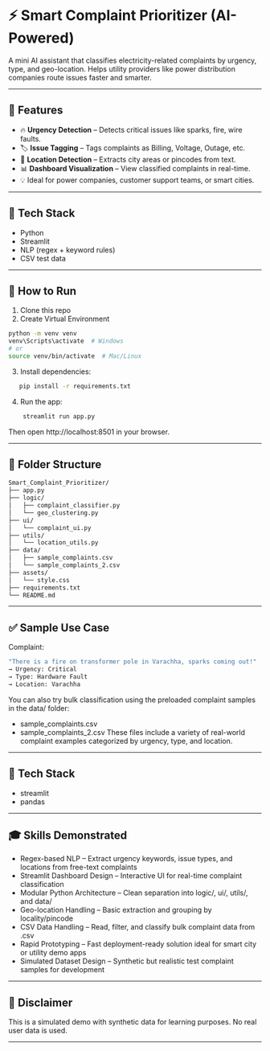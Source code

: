 # ⚡ Smart Complaint Prioritizer (AI-Powered)

A mini AI assistant that classifies electricity-related complaints by urgency, type, and geo-location. Helps utility providers like power distribution companies route issues faster and smarter.

---

## 🎯 Features

- 🔥 **Urgency Detection** – Detects critical issues like sparks, fire, wire faults.
- 🏷️ **Issue Tagging** – Tags complaints as Billing, Voltage, Outage, etc.
- 📍 **Location Detection** – Extracts city areas or pincodes from text.
- 📊 **Dashboard Visualization** – View classified complaints in real-time.
- 💡 Ideal for power companies, customer support teams, or smart cities.

---

## 🧠 Tech Stack

- Python
- Streamlit
- NLP (regex + keyword rules)
- CSV test data

---

## 🚀 How to Run

1. Clone this repo
2. Create Virtual Environment
```bash
python -m venv venv
venv\Scripts\activate  # Windows
# or
source venv/bin/activate  # Mac/Linux
```
3. Install dependencies:
```bash
   pip install -r requirements.txt
```
4. Run the app:
```bash
    streamlit run app.py
```
Then open http://localhost:8501 in your browser.

---

## 📁 Folder Structure
``` bash
Smart_Complaint_Prioritizer/
├── app.py
├── logic/
│   ├── complaint_classifier.py
│   └── geo_clustering.py
├── ui/
│   └── complaint_ui.py
├── utils/
│   └── location_utils.py
├── data/
│   ├── sample_complaints.csv
│   └── sample_complaints_2.csv
├── assets/
│   └── style.css
├── requirements.txt
└── README.md
```

---

## ✅ Sample Use Case
Complaint:
``` bash
"There is a fire on transformer pole in Varachha, sparks coming out!"
→ Urgency: Critical
→ Type: Hardware Fault
→ Location: Varachha
```
You can also try bulk classification using the preloaded complaint samples in the data/ folder:
- sample_complaints.csv
- sample_complaints_2.csv
These files include a variety of real-world complaint examples categorized by urgency, type, and location.

---

## 🧠 Tech Stack
- streamlit
- pandas

---

## 🎓 Skills Demonstrated
- Regex-based NLP – Extract urgency keywords, issue types, and locations from free-text complaints
- Streamlit Dashboard Design – Interactive UI for real-time complaint classification
- Modular Python Architecture – Clean separation into logic/, ui/, utils/, and data/
- Geo-location Handling – Basic extraction and grouping by locality/pincode
- CSV Data Handling – Read, filter, and classify bulk complaint data from .csv
- Rapid Prototyping – Fast deployment-ready solution ideal for smart city or utility demo apps
- Simulated Dataset Design – Synthetic but realistic test complaint samples for development

---

## 🔐 Disclaimer
This is a simulated demo with synthetic data for learning purposes. No real user data is used.

---
